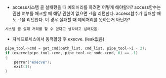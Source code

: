 - access시스템 콜 실패했을 때 예외처리를 하려면 어떻게 해야할까? access함수는 권한 여부를 체크할 때 해당 권한이 없으면 -1을 리턴한다. access함수가 실패할 때도 -1을 리턴한다. 이 경우 실패할 때 예외처리를 못하는거 아닌가?
```c
시스템 콜 실패 처리를 할 수 없다고 생각하고 넘어갔음.
```

- 자식프로세스에서 동적할당 후 execve. (leak없음)
```c
pipe_tool->cmd = get_cmd(path_list, cmd_list, pipe_tool->i - 2);
if (execve(pipe_tool->cmd, pipe_tool->c_node->cmd, 0) == -1)
{
	perror("execve");
	exit(1);
}
```

